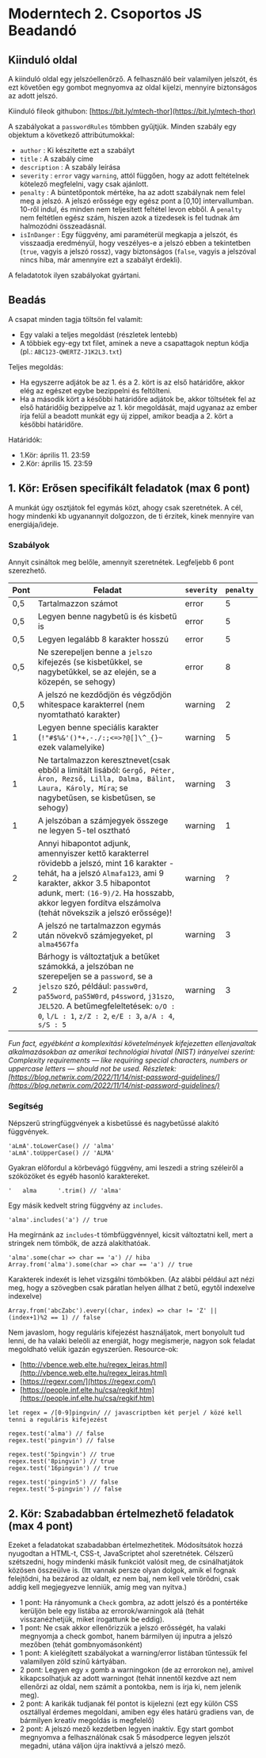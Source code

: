 # Moderntech 2. Csoportos JS Beadandó
## Kiinduló oldal
A kiinduló oldal egy jelszóellenőrző. A felhasználó beír valamilyen jelszót, és ezt követően egy gombot megnyomva az oldal kijelzi, mennyire biztonságos az adott jelszó.

Kiinduló fileok githubon: [https://bit.ly/mtech-thor](https://bit.ly/mtech-thor)

A szabályokat a `passwordRules` tömbben gyűjtjük. Minden szabály egy objektum a következő attribútumokkal:
- `author` : Ki készítette ezt a szabályt
- `title` : A szabály címe
- `description` : A szabály leírása
- `severity` : `error` vagy `warning`, attól függően, hogy az adott feltételnek kötelező megfelelni, vagy csak ajánlott.
- `penalty` : A büntetőpontok mértéke, ha az adott szabálynak nem felel meg a jelszó. A jelszó erőssége egy egész pont a [0,10] intervallumban. 10-ről indul, és minden nem teljesített feltétel levon ebből. A `penalty` nem feltétlen egész szám, hiszen azok a tizedesek is fel tudnak ám halmozódni összeadásnál.
- `isInDanger` : Egy függvény, ami paraméterül megkapja a jelszót, és visszaadja eredményül, hogy veszélyes-e a jelszó ebben a tekintetben (`true`, vagyis a jelszó rossz), vagy biztonságos (`false`, vagyis a jelszóval nincs hiba, már amennyire ezt a szabályt érdekli).

A feladatotok ilyen szabályokat gyártani.

## Beadás
A csapat minden tagja töltsön fel valamit:
- Egy valaki a teljes megoldást (részletek lentebb)
- A többiek egy-egy txt filet, aminek a neve a csapattagok neptun kódja (pl.: `ABC123-QWERTZ-J1K2L3.txt`)

Teljes megoldás:
- Ha egyszerre adjátok be az 1. és a 2. kört is az első határidőre, akkor elég az egészet egybe bezippelni és feltölteni.
- Ha a második kört a későbbi határidőre adjátok be, akkor töltsétek fel az első határidőig bezippelve az 1. kör megoldását, majd ugyanaz az ember írja felül a beadott munkát egy új zippel, amikor beadja a 2. kört a későbbi határidőre.

Határidók:
- 1.Kör: április 11. 23:59
- 2.Kör: április 15. 23:59

## 1. Kör: Erősen specifikált feladatok (max 6 pont)
A munkát úgy osztjátok fel egymás közt, ahogy csak szeretnétek. A cél, hogy mindenki kb ugyanannyit dolgozzon, de ti érzitek, kinek mennyire van energiája/ideje.

### Szabályok
Annyit csináltok meg belőle, amennyit szeretnétek. Legfeljebb 6 pont szerezhető.

|Pont|Feladat|`severity`|`penalty`|
|-|-|-|-|
|0,5|Tartalmazzon számot|error|5|
|0,5|Legyen benne nagybetű is és kisbetű is|error|5|
|0,5|Legyen legalább 8 karakter hosszú|error|5|
|0,5|Ne szerepeljen benne a `jelszo` kifejezés (se kisbetűkkel, se nagybetűkkel, se az elején, se a közepén, se sehogy)|error|8|
|0,5|A jelszó ne kezdődjön és végződjön whitespace karakterrel (nem nyomtatható karakter)|warning|2|
|1|Legyen benne speciális karakter (`!"#$%&'()*+,-./:;<=>?@[]\^_{}~` ezek valamelyike)|warning|5|
|1|Ne tartalmazzon keresztnevet(csak ebből a limitált lisából: `Gergő, Péter, Áron, Rezső, Lilla, Dalma, Bálint, Laura, Károly, Míra`; se nagybetűsen, se kisbetűsen, se sehogy)|warning|3|
|1|A jelszóban a számjegyek összege ne legyen 5-tel osztható|warning|1|
|2|Annyi hibapontot adjunk, amennyiszer kettő karakterrel rövidebb a jelszó, mint 16 karakter - tehát, ha a jelszó `Almafa123`, ami 9 karakter, akkor 3.5 hibapontot adunk, mert: `(16-9)/2`. Ha hosszabb, akkor legyen fordítva elszámolva (tehát növekszik a jelszó erőssége)!|warning|?|
|2|A jelszó ne tartalmazzon egymás után növekvő számjegyeket, pl `alma4567fa`|warning|3|
|2|Bárhogy is változtatjuk a betűket számokká, a jelszóban ne szerepeljen se a `password`, se a `jelszo` szó, például: `passw0rd`, `pa55word`, `paS5W0rd`, `p4ssword`, `j31szo`, `JEL52O`. A betűmegfeleltetések: `o/O : 0`, `l/L : 1`, `z/Z : 2`, `e/E : 3`, `a/A : 4`, `s/S : 5`  |warning|3|

*Fun fact, egyébként a komplexitási követelmények kifejezetten ellenjavaltak alkalmazásokban az amerikai technológiai hivatal (NIST) irányelvei szerint: Complexity requirements — like requiring special characters, numbers or uppercase letters — should not be used. Részletek: [https://blog.netwrix.com/2022/11/14/nist-password-guidelines/](https://blog.netwrix.com/2022/11/14/nist-password-guidelines/)*

### Segítség
Népszerű stringfüggvények a kisbetűssé és nagybetűssé alakító függvények.
```JS
'aLmA'.toLowerCase() // 'alma'
'aLmA'.toUpperCase() // 'ALMA'
```

Gyakran előfordul a körbevágó függvény, ami leszedi a string széleiről a szóközöket és egyéb hasonló karaktereket.
```JS
'   alma      '.trim() // 'alma'
```

Egy másik kedvelt string függvény az `includes`.
```JS
'alma'.includes('a') // true
```

Ha megírnánk az `includes`-t tömbfüggvénnyel, kicsit változtatni kell, mert a stringek nem tömbök, de azzá alakíthatóak.
```JS
'alma'.some(char => char == 'a') // hiba
Array.from('alma').some(char => char == 'a') // true
```

Karakterek indexét is lehet vizsgálni tömbökben. (Az alábbi például azt nézi meg, hogy a szövegben csak páratlan helyen állhat `Z` betű, egytől indexelve indexelve)
```JS
Array.from('abcZabc').every((char, index) => char != 'Z' || (index+1)%2 == 1) // false
```

Nem javaslom, hogy reguláris kifejezést használjatok, mert bonyolult tud lenni, de ha valaki beleöli az energiát, hogy megismerje, nagyon sok feladat megoldható velük igazán egyszerűen.
Resource-ok:
- [http://vbence.web.elte.hu/regex_leiras.html](http://vbence.web.elte.hu/regex_leiras.html)
- [https://regexr.com/](https://regexr.com/)
- [https://people.inf.elte.hu/csa/regkif.htm](https://people.inf.elte.hu/csa/regkif.htm)
```JS
let regex = /[0-9]pingvin/ // javascriptben két perjel / közé kell tenni a reguláris kifejezést

regex.test('alma') // false
regex.test('pingvin') // false

regex.test('5pingvin') // true
regex.test('8pingvin') // true
regex.test('16pingvin') // true

regex.test('pingvin5') // false
regex.test('5-pingvin') // false
```

## 2. Kör: Szabadabban értelmezhető feladatok (max 4 pont)
Ezeket a feladatokat szabadabban értelmezhetitek. Módosítsátok hozzá nyugodtan a HTML-t, CSS-t, JavaScriptet ahol szeretnétek. Célszerű szétszedni, hogy mindenki másik funkciót valósít meg, de csinálhatjátok közösen összeülve is. (Itt vannak persze olyan dolgok, amik el fognak felejtődni, ha bezárod az oldalt, ez nem baj, nem kell vele törődni, csak addig kell megjegyezve lenniük, amíg meg van nyitva.)
- 1 pont: Ha rányomunk a `Check` gombra, az adott jelszó és a pontértéke kerüljön bele egy listába az errorok/warningok alá (tehát visszanézhetjük, miket írogattunk be eddig).
- 1 pont: Ne csak akkor ellenőrizzük a jelszó erősségét, ha valaki megnyomja a check gombot, hanem bármilyen új inputra a jelszó mezőben (tehát gombnyomásonként)
- 1 pont: A kielégített szabályokat a warning/error listában tűntessük fel valamilyen zöld színű kártyában.
- 2 pont: Legyen egy `x` gomb a warningokon (de az errorokon ne), amivel kikapcsolhatjuk az adott warningot (tehát innentől kezdve azt nem ellenőrzi az oldal, nem számít a pontokba, nem is írja ki, nem jelenik meg).
- 2 pont: A karikák tudjanak fél pontot is kijelezni (ezt egy külön CSS osztállyal érdemes megoldani, amiben egy éles határú gradiens van, de bármilyen kreatív megoldás is megfelelő)
- 2 pont: A jelszó mező kezdetben legyen inaktív. Egy start gombot megnyomva a felhasználónak csak 5 másodperce legyen jelszót megadni, utána váljon újra inaktívvá a jelszó mező.